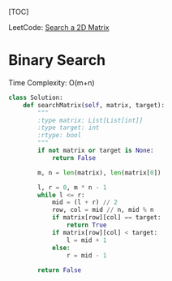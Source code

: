 [TOC]

LeetCode: [Search a 2D Matrix](https://leetcode.com/problems/search-a-2d-matrix/description/)

# Binary Search

Time Complexity: O(m+n)

```python
class Solution:
    def searchMatrix(self, matrix, target):
        """
        :type matrix: List[List[int]]
        :type target: int
        :rtype: bool
        """
        if not matrix or target is None:
            return False

        m, n = len(matrix), len(matrix[0])

        l, r = 0, m * n - 1
        while l <= r:
            mid = (l + r) // 2
            row, col = mid // n, mid % n
            if matrix[row][col] == target:
                return True
            if matrix[row][col] < target:
                l = mid + 1
            else:
                r = mid - 1
                
        return False
```
